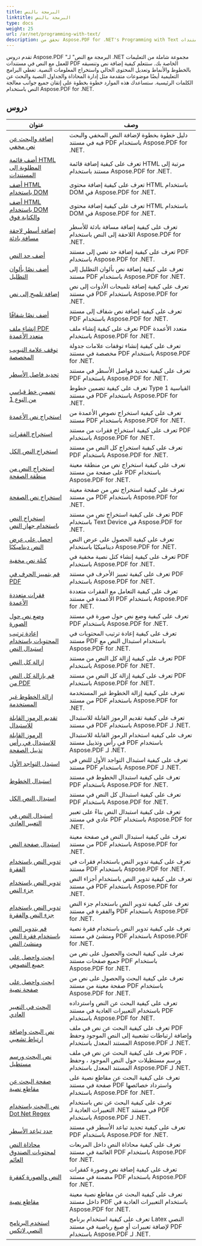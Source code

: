 ```yaml
---
title: البرمجة بالنص
linktitle: البرمجة بالنص
type: docs
weight: 25
url: /ar/net/programming-with-text/
description: تحقق من Aspose.PDF for .NET's Programming with Text البرامج التعليمية ، والتي توجهك خلال المعالجة المتقدمة للنص في مستندات PDF الخاصة بك.
---
```

تقدم دروس Aspose.PDF "البرمجة مع النص" لـ .NET مجموعة شاملة من التعليمات للعمل مع النص في مستندات PDF الخاصة بك. ستتعلم كيفية إضافة نص وتنسيقه بالخطوط والأنماط وتعديل المحتوى الحالي واستخراج المعلومات النصية. تغطي البرامج التعليمية أيضًا موضوعات متقدمة مثل إدارة المحاذاة والجداول النصية والبحث عن الكلمات الرئيسية. ستساعدك هذه الموارد خطوة بخطوة على إتقان جميع جوانب معالجة النص باستخدام Aspose.PDF for .NET.

## دروس
| عنوان | وصف |
| --- | --- | 
| [إضافة والبحث عن نص مخفي](./add-and-search-hidden-text/) | دليل خطوة بخطوة لإضافة النص المخفي والبحث فيه في مستند PDF باستخدام Aspose.PDF for .NET. |  
| [أضف قائمة HTML المطلوبة إلى المستندات](./add-html-ordered-list-into-documents/) | تعرف على كيفية إضافة قائمة HTML مرتبة إلى مستند باستخدام Aspose.PDF for .NET. |  
| [أضف HTML باستخدام DOM](./add-html-using-dom/) | تعرف على كيفية إضافة محتوى HTML باستخدام DOM في Aspose.PDF for .NET. |  
| [أضف HTML باستخدام DOM والكتابة فوق](./add-html-using-dom-and-overwrite/) | تعرف على كيفية إضافة محتوى HTML باستخدام DOM في Aspose.PDF for .NET. |  
| [إضافة أسطر لاحقة مسافة بادئة](./add-subsequent-lines-indent/) | تعرف على كيفية إضافة مسافة بادئة للأسطر اللاحقة إلى النص باستخدام Aspose.PDF for .NET. |  
| [أضف حد النص](./add-text-border/) | تعرف على كيفية إضافة حد نصي إلى مستند PDF باستخدام Aspose.PDF for .NET. |  
| [أضف نصًا بألوان التظليل](./add-text-with-shading-colors/) | تعرف على كيفية إضافة نص بألوان التظليل إلى مستند PDF باستخدام Aspose.PDF for .NET. |  
| [إضافة تلميح إلى نص](./add-tooltip-to-text/) | تعرف على كيفية إضافة تلميحات الأدوات إلى نص في مستند PDF باستخدام Aspose.PDF for .NET. |  
| [أضف نصًا شفافًا](./add-transparent-text/) | تعرف على كيفية إضافة نص شفاف إلى مستند PDF باستخدام Aspose.PDF for .NET. |  
| [إنشاء ملف PDF متعدد الأعمدة](./create-multi-column-pdf/) | تعرف على كيفية إنشاء ملف PDF متعدد الأعمدة باستخدام Aspose.PDF for .NET. |  
| [توقف علامة التبويب المخصصة](./custom-tab-stops/) | تعرف على كيفية إنشاء توقفات علامات جدولة مخصصة في مستند PDF باستخدام Aspose.PDF for .NET. |  
| [تحديد فاصل الأسطر](./determine-line-break/) | تعرف على كيفية تحديد فواصل الأسطر في مستند PDF باستخدام Aspose.PDF for .NET. |  
| [تضمين خط قياسي من النوع 1](./embed-standard-type-1fonts/) | تعرف على كيفية تضمين خطوط Type 1 القياسية في مستند PDF باستخدام Aspose.PDF for .NET. |  
| [استخراج نص الأعمدة](./extract-columns-text/) | تعرف على كيفية استخراج نصوص الأعمدة من مستند PDF باستخدام Aspose.PDF for .NET. |  
| [استخراج الفقرات](./extract-paragraphs/) | تعرف على كيفية استخراج فقرات من مستند PDF باستخدام Aspose.PDF for .NET. |   
| [استخراج النص الكل](./extract-text-all/) |تعرف على كيفية استخراج كل النص من مستند PDF باستخدام Aspose.PDF for .NET.|  
| [استخراج النص من منطقة الصفحة](./extract-text-from-page-region/) | تعرف على كيفية استخراج نص من منطقة معينة على صفحة من مستند PDF باستخدام Aspose.PDF for .NET. |  
| [استخراج نص الصفحة](./extract-text-page/) | تعرف على كيفية استخراج نص من صفحة معينة من مستند PDF باستخدام Aspose.PDF for .NET. |  
| [استخراج النص باستخدام جهاز النص](./extract-text-using-text-device/) | تعرف على كيفية استخراج نص من مستند PDF باستخدام Text Device في Aspose.PDF for .NET. |  
| [احصل على عرض النص ديناميكيًا](./get-width-of-text-dynamically/) | تعرف على كيفية الحصول على عرض النص ديناميكيًا باستخدام Aspose.PDF for .NET. |  
| [كتلة نص مخفية](./hidden-text-block/) | تعرف على كيفية إنشاء كتل نصية مخفية في PDF باستخدام Aspose.PDF for .NET. |  
| [قم بتمييز الحرف في PDF](./highlight-character-in-pdf/) | تعرف على كيفية تمييز الأحرف في مستند PDF باستخدام Aspose.PDF for .NET. |  
| [فقرات متعددة الأعمدة](./multicolumn-paragraphs/) | تعرف على كيفية التعامل مع الفقرات متعددة الأعمدة في مستند PDF باستخدام Aspose.PDF for .NET. |  
| [وضع نص حول الصورة](./placing-text-around-image/) | تعرف على كيفية وضع نص حول صورة في مستند PDF باستخدام Aspose.PDF for .NET. |  
| [إعادة ترتيب المحتويات باستخدام استبدال النص](./rearrange-contents-using-text-replacement/) | تعرف على كيفية إعادة ترتيب المحتويات في مستند PDF باستخدام استبدال النص مع Aspose.PDF for .NET. |  
| [إزالة كل النص](./remove-all-text/) | تعرف على كيفية إزالة كل النص من مستند PDF باستخدام Aspose.PDF for .NET. |  
| [قم بإزالة كل النص من PDF](./remove-all-text-from-pdf/) | تعرف على كيفية إزالة كل النص من مستند PDF باستخدام Aspose.PDF for .NET. |  
| [إزالة الخطوط غير المستخدمة](./remove-unused-fonts/) | تعرف على كيفية إزالة الخطوط غير المستخدمة من مستند PDF باستخدام Aspose.PDF for .NET. |  
| [تقديم الرموز القابلة للاستبدال](./rendering-replaceable-symbols/) | تعرف على كيفية تقديم الرموز القابلة للاستبدال في مستند PDF باستخدام Aspose.PDF لـ .NET. |  
| [الرموز القابلة للاستبدال في رأس تذييل الصفحة](./replaceable-symbols-in-header-footer/) | تعرف على كيفية استخدام الرموز القابلة للاستبدال في رأس وتذييل مستند PDF باستخدام Aspose.PDF لـ .NET. |  
| [استبدل التواجد الأول](./replace-first-occurrence/) | تعرف على كيفية استبدال التواجد الأول للنص في مستند PDF باستخدام Aspose.PDF لـ .NET. |  
| [استبدال الخطوط](./replace-fonts/) | تعرف على كيفية استبدال الخطوط في مستند PDF باستخدام Aspose.PDF for .NET. |  
| [استبدال النص الكل](./replace-text-all/) | تعرف على كيفية استبدال كل النص في مستند PDF باستخدام Aspose.PDF for .NET. |  
| [استبدال النص في التعبير العادي](./replace-text-on-regular-expression/) | تعرف على كيفية استبدال النص بناءً على تعبير عادي في مستند PDF باستخدام Aspose.PDF for .NET. |  
| [استبدال صفحة النص](./replace-text-page/) | تعرف على كيفية استبدال النص في صفحة معينة من مستند PDF باستخدام Aspose.PDF for .NET. |  
| [تدوير النص باستخدام الفقرة](./rotate-text-using-paragraph/) | تعرف على كيفية تدوير النص باستخدام فقرات في مستند PDF باستخدام Aspose.PDF for .NET. |  
| [تدوير النص باستخدام جزء النص](./rotate-text-using-text-fragment/) | تعرف على كيفية تدوير النص باستخدام أجزاء النص في مستند PDF باستخدام Aspose.PDF for .NET. |  
| [تدوير النص باستخدام جزء النص والفقرة](./rotate-text-using-text-fragment-and-paragraph/) | تعرف على كيفية تدوير النص باستخدام جزء النص والفقرة في مستند PDF باستخدام Aspose.PDF for .NET. |  
| [قم بتدوير النص باستخدام فقرة النص ومنشئ النص](./rotate-text-using-text-paragraph-and-builder/) | تعرف على كيفية تدوير النص باستخدام فقرة نصية ومنشئ في مستند PDF باستخدام Aspose.PDF for .NET. |  
| [ابحث واحصل على جميع النصوص](./search-and-get-text-all/) | تعرف على كيفية البحث والحصول على نص من جميع صفحات مستند PDF باستخدام Aspose.PDF for .NET. |  
| [ابحث واحصل على صفحة نصية](./search-and-get-text-page/) | تعرف على كيفية البحث والحصول على نص من صفحة معينة من مستند PDF باستخدام Aspose.PDF for .NET. |  
| [البحث في التعبير العادي](./search-regular-expression/) | تعرف على كيفية البحث عن النص واسترداده باستخدام التعبيرات العادية في مستند PDF باستخدام Aspose.PDF for .NET. |  
| [نص البحث وإضافة ارتباط تشعبي](./search-text-and-add-hyperlink/) | تعرف على كيفية البحث عن نص في ملف PDF وإضافة ارتباطات تشعبية إلى النص الموجود وحفظ المستند المعدل باستخدام Aspose.PDF لـ .NET. |  
| [نص البحث ورسم مستطيل](./search-text-and-draw-rectangle/) | تعرف على كيفية البحث عن نص في ملف PDF ، ورسم مستطيلات حول النص الموجود ، وحفظ المستند المعدل باستخدام Aspose.PDF لـ .NET. |  
| [صفحة البحث عن مقاطع نصية](./search-text-segments-page/) | تعرف على كيفية البحث عن مقاطع نصية على صفحة في مستند PDF واسترداد خصائصها باستخدام Aspose.PDF for .NET. |  
| [نص البحث باستخدام Dot Net Regex](./search-text-with-dot-net-regex/) | تعرف على كيفية البحث عن نص باستخدام التعبيرات العادية لـ .NET في مستند PDF باستخدام Aspose.PDF لـ .NET. |   
| [حدد تباعد الأسطر](./specify-line-spacing/) | تعرف على كيفية تحديد تباعد الأسطر في مستند PDF باستخدام Aspose.PDF for .NET. |  
| [محاذاة النص لمحتويات الصندوق العائم](./text-alignment-for-floating-box-contents/) | تعرف على كيفية محاذاة النص داخل المربعات العائمة في مستند PDF باستخدام Aspose.PDF for .NET. |  
| [النص والصورة كفقرة](./text-and-image-as-paragraph/) | تعرف على كيفية إضافة نص وصورة كفقرات مضمنة في مستند PDF باستخدام Aspose.PDF for .NET. |  
| [مقاطع نصية](./text-segments/) | تعرف على كيفية البحث عن مقاطع نصية معينة داخل مستند PDF باستخدام التعبيرات العادية في Aspose.PDF for .NET. |  
| [استخدم البرنامج النصي لاتكس](./use-latex-script/) | تعرف على كيفية استخدام برنامج Latex النصي لإضافة تعبيرات أو صيغ رياضية في مستند PDF باستخدام Aspose.PDF لـ .NET. |  